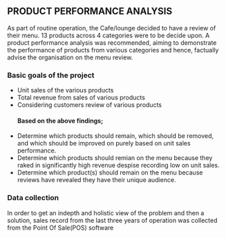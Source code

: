 ## PRODUCT PERFORMANCE ANALYSIS
As part of routine operation, the Cafe/lounge decided to have a review of their menu. 13 products across 4 categories were to be decide upon. A product performance analysis was recommended, aiming to demonstrate the performance of products from various categories and hence, factually advise the organisation on the menu review.
### Basic goals of the project
* Unit sales of the various products
* Total revenue from sales of various products
* Considering customers review of various products
   #### Based on the above findings;
* Determine which products should remain, which should be removed, and which should be improved on purely based on unit sales performance.
* Determine which products should remian on the menu because they raked in significantly high revenue despise recording low on unit sales.
* Determine which product(s) should remain on the menu because reviews have revealed they have their unique audience.
### Data collection
In order to get an indepth and holistic view of the problem and then a solution, sales record from the last three years of operation was collected from the Point Of Sale(POS) software
